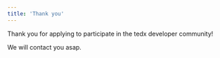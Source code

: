 ```yaml
---
title: 'Thank you'
---
```


Thank you for applying to participate in the tedx developer community!

We will contact you asap.
